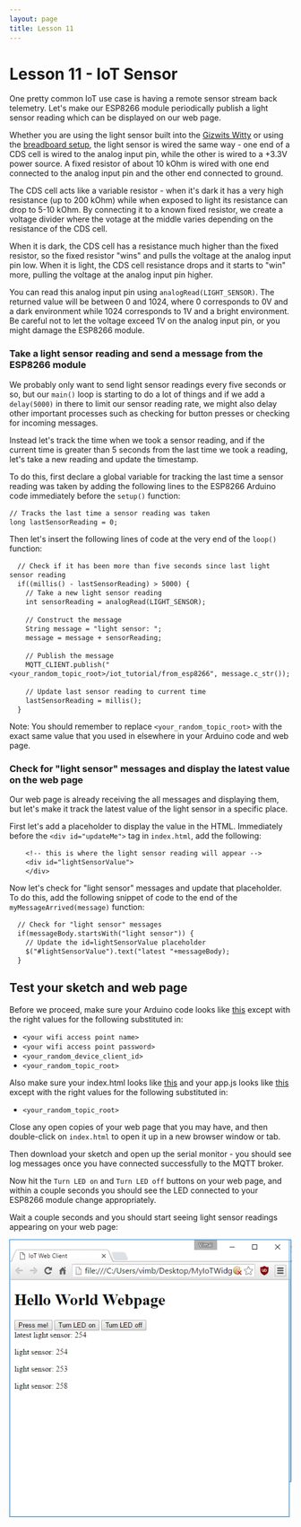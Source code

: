 ```yaml
---
layout: page
title: Lesson 11
---
```


# Lesson 11 - IoT Sensor

One pretty common IoT use case is having a remote sensor stream back telemetry. Let's make our ESP8266 module periodically publish a light sensor reading which can be displayed on our web page.

Whether you are using the light sensor built into the [Gizwits Witty](../Witty/info.html) or using the [breadboard setup](../Breadboard/setup.md), the light sensor is wired the same way - one end of a CDS cell is wired to the analog input pin, while the other is wired to a +3.3V power source. A fixed resistor of about 10 kOhm is wired with one end connected to the analog input pin and the other end connected to ground.

The CDS cell acts like a variable resistor - when it's dark it has a very high resistance (up to 200 kOhm) while when exposed to light its resistance can drop to 5-10 kOhm. By connecting it to a known fixed resistor, we create a voltage divider where the votage at the middle varies depending on the resistance of the CDS cell.

When it is dark, the CDS cell has a resistance much higher than the fixed resistor, so the fixed resistor "wins" and pulls the voltage at the analog input pin low. When it is light, the CDS cell resistance drops and it starts to "win" more, pulling the voltage at the analog input pin higher. 

You can read this analog input pin using ```analogRead(LIGHT_SENSOR)```. The returned value will be between 0 and 1024, where 0 corresponds to 0V and a dark environment while 1024 corresponds to 1V and a bright environment. Be careful not to let the voltage exceed 1V on the analog input pin, or you might damage the ESP8266 module. 


### Take a light sensor reading and send a message from the ESP8266 module

We probably only want to send light sensor readings every five seconds or so, but our ```main()``` loop is starting to do a lot of things and if we add a ```delay(5000)``` in there to limit our sensor reading rate, we might also delay other important processes such as checking for button presses or checking for incoming messages.

Instead let's track the time when we took a sensor reading, and if the current time is greater than 5 seconds from the last time we took a reading, let's take a new reading and update the timestamp. 

To do this, first declare a global variable for tracking the last time a sensor reading was taken by adding the following lines to the ESP8266 Arduino code immediately before the ```setup()``` function:

```
// Tracks the last time a sensor reading was taken
long lastSensorReading = 0;
```

Then let's insert the following lines of code at the very end of the ```loop()``` function:

```
  // Check if it has been more than five seconds since last light sensor reading
  if((millis() - lastSensorReading) > 5000) {
    // Take a new light sensor reading
    int sensorReading = analogRead(LIGHT_SENSOR);

    // Construct the message
    String message = "light sensor: ";
    message = message + sensorReading;

    // Publish the message
    MQTT_CLIENT.publish("<your_random_topic_root>/iot_tutorial/from_esp8266", message.c_str());

    // Update last sensor reading to current time
    lastSensorReading = millis();
  }
```

Note: You should remember to replace ```<your_random_topic_root>``` with the exact same value that you used in elsewhere in your Arduino code and web page. 


### Check for "light sensor" messages and display the latest value on the web page

Our web page is already receiving the all messages and displaying them, but let's make it track the latest value of the light sensor in a specific place.

First let's add a placeholder to display the value in the HTML. Immediately before the ```<div id="updateMe">``` tag in ```index.html```, add the following:

```
    <!-- this is where the light sensor reading will appear -->
    <div id="lightSensorValue">
    </div>
```


Now let's check for "light sensor" messages and update that placeholder. To do this, add the following snippet of code to the end of the ```myMessageArrived(message)``` function:

```
  // Check for "light sensor" messages
  if(messageBody.startsWith("light sensor")) {
    // Update the id=lightSensorValue placeholder
    $("#lightSensorValue").text("latest "+messageBody);
  }
```

## Test your sketch and web page

Before we proceed, make sure your Arduino code looks like [this](MyIoTWidget.ino) except with the right values for the following substituted in:

* ```<your wifi access point name>```
* ```<your wifi access point password>```
* ```<your_random_device_client_id>```
* ```<your_random_topic_root>```

Also make sure your index.html looks like [this](index.html) and your app.js looks like [this](app.js) except with the right values for the following substituted in:

* ```<your_random_topic_root>```


Close any open copies of your web page that you may have, and then double-click on ```index.html``` to open it up in a new browser window or tab.

Then download your sketch and open up the serial monitor - you should see log messages once you have connected successfully to the MQTT broker.

Now hit the ```Turn LED on``` and ```Turn LED off``` buttons on your web page, and within a couple seconds you should see the LED connected to your ESP8266 module change appropriately.

Wait a couple seconds and you should start seeing light sensor readings appearing on your web page:

![Sensor Readings](sensor_readings.png "Sensor Readings")
